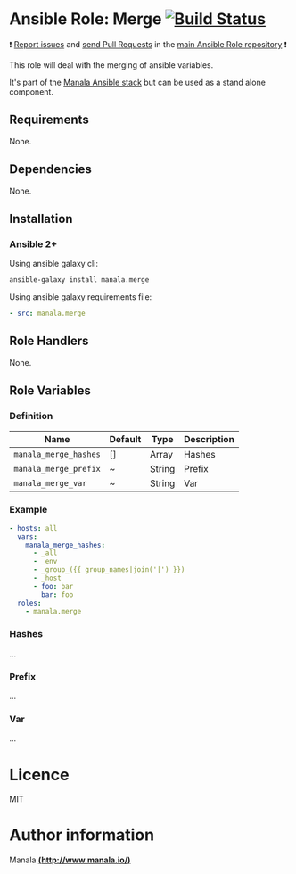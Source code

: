 # Ansible Role: Merge [![Build Status](https://travis-ci.org/manala/ansible-role-merge.svg?branch=master)](https://travis-ci.org/manala/ansible-role-merge)

:exclamation: [Report issues](https://github.com/manala/ansible-roles/issues) and [send Pull Requests](https://github.com/manala/ansible-roles/pulls) in the [main Ansible Role repository](https://github.com/manala/ansible-roles) :exclamation:

This role will deal with the merging of ansible variables.

It's part of the [Manala Ansible stack](http://www.manala.io) but can be used as a stand alone component.

## Requirements

None.

## Dependencies

None.

## Installation

### Ansible 2+

Using ansible galaxy cli:

```bash
ansible-galaxy install manala.merge
```

Using ansible galaxy requirements file:

```yaml
- src: manala.merge
```

## Role Handlers

None.

## Role Variables

### Definition

| Name                  | Default | Type  | Description |
| --------------------- | ------- | ----- | ----------- |
| `manala_merge_hashes` | []      | Array | Hashes      |
| `manala_merge_prefix` | ~       | String| Prefix      |
| `manala_merge_var`    | ~       | String| Var         |

### Example

```yaml
- hosts: all
  vars:
    manala_merge_hashes:
      - _all
      - _env
      - _group_({{ group_names|join('|') }})
      - _host
      - foo: bar
        bar: foo
  roles:
    - manala.merge
```

### Hashes

...

### Prefix

...

### Var

...

# Licence

MIT

# Author information

Manala [**(http://www.manala.io/)**](http://www.manala.io)
